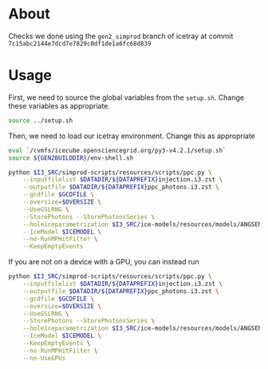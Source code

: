 # About

Checks we done using the `gen2_simprod` branch of icetray at commit `7c15abc2144e7dcd7e7829c0df1de1a6fc68d839`

# Usage

First, we need to source the global variables from the `setup.sh`.
Change these variables as appropriate.

```bash
source ../setup.sh
```

Then, we need to load our icetray environment.
Change this as appropriate

```bash
eval `/cvmfs/icecube.opensciencegrid.org/py3-v4.2.1/setup.sh`
source ${GEN2BUILDDIR}/env-shell.sh
```

```bash
python $I3_SRC/simprod-scripts/resources/scripts/ppc.py \
    --inputfilelist $DATADIR/${DATAPREFIX}injection.i3.zst \
    --outputfile $DATADIR/${DATAPREFIX}ppc_photons.i3.zst \
    --gcdfile $GCDFILE \
    --oversize=$OVERSIZE \
    --UseGSLRNG \
    --StorePhotons --StorePhotonsSeries \
    --holeiceparametrization $I3_SRC/ice-models/resources/models/ANGSENS/angsens/$ANGSENS \
    --IceModel $ICEMODEL \
    --no-RunMPHitFilter \
    --KeepEmptyEvents
```

If you are not on a device with a GPU, you can instead run

```bash
python $I3_SRC/simprod-scripts/resources/scripts/ppc.py \
    --inputfilelist $DATADIR/${DATAPREFIX}injection.i3.zst \
    --outputfile $DATADIR/${DATAPREFIX}ppc_photons.i3.zst \
    --gcdfile $GCDFILE \
    --oversize=$OVERSIZE \
    --UseGSLRNG \
    --StorePhotons --StorePhotonsSeries \
    --holeiceparametrization $I3_SRC/ice-models/resources/models/ANGSENS/angsens/$ANGSENS \
    --IceModel $ICEMODEL \
    --KeepEmptyEvents \
    --no-RunMPHitFilter \
    --no-UseGPUs
```


